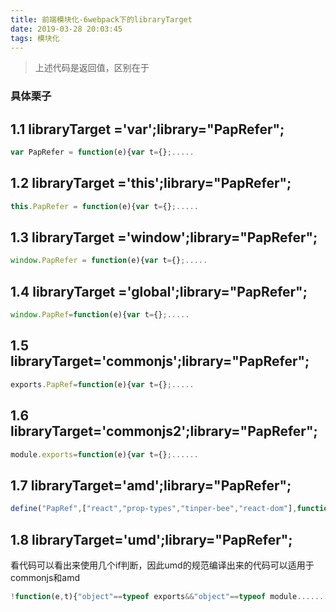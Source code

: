 ```yaml
---
title: 前端模块化-6webpack下的libraryTarget
date: 2019-03-28 20:03:45
tags: 模块化
---
```



> 上述代码是返回值，区别在于

###  具体栗子

## 1.1  libraryTarget ='var';library="PapRefer";

```javascript
var PapRefer = function(e){var t={};.....

```

## 1.2  libraryTarget ='this';library="PapRefer";
  
```javascript
this.PapRefer = function(e){var t={};.....

```
## 1.3  libraryTarget ='window';library="PapRefer";
```javascript
window.PapRefer = function(e){var t={};.....

```

## 1.4  libraryTarget ='global';library="PapRefer";

```javascript
window.PapRef=function(e){var t={};.....
```

## 1.5  libraryTarget='commonjs';library="PapRefer";

```javascript
exports.PapRef=function(e){var t={};.....

```

## 1.6 libraryTarget='commonjs2';library="PapRefer";
```javascript
module.exports=function(e){var t={};......

```
## 1.7  libraryTarget='amd';library="PapRefer";
```javascript
define("PapRef",["react","prop-types","tinper-bee","react-dom"],function(__WEBPACK_EXTERNAL_MODULE__1__,__WEBPACK_EXTERNAL_MODULE__2__,__WEBPACK_EXTERNAL_MODULE__5__,__WEBPACK_EXTERNAL_MODULE__7__).....


  ```
  
   
## 1.8 libraryTarget='umd';library="PapRefer";

看代码可以看出来使用几个if判断，因此umd的规范编译出来的代码可以适用于 commonjs和amd
```javascript
!function(e,t){"object"==typeof exports&&"object"==typeof module.......

```
